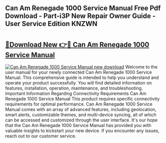 ## Can Am Renegade 1000 Service Manual Free Pdf Download - Part-i3P New Repair Owner Guide - User Service Edition KNZWN

# <h2><a href="http://bc26304.oget.top/?id=Can+Am+Renegade+1000+Service+Manual">🔗Download New 👉🔴 Can Am Renegade 1000 Service Manual</a></h2>

[![Can Am Renegade 1000 Service Manual new download](https://i.imgur.com/5g1atiW.png)](http://bc26304.oget.top/?id=Can+Am+Renegade+1000+Service+Manual)
Welcome to the user manual for your newly connected Can Am Renegade 1000 Service Manual. This comprehensive guide is intended to help you understand and operate your product successfully. You will find detailed information on features, installation, operation, maintenance, and troubleshooting. Important Information Regarding Connectivity Requirements Can Am Renegade 1000 Service Manual This product requires specific connectivity requirements for optimal performance. Can Am Renegade 1000 Service Manual comes with an array of advanced features, including geolocation, smart alerts, customizable themes, and multi-device syncing, all of which can be accessed and customized through the user interface. It's our hope that the Can Am Renegade 1000 Service Manual has provided you with valuable insights to kickstart your new device. If you encounter any issues, reach out to our customer service.
